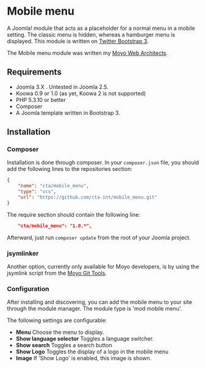 # Mobile menu

A Joomla! module that acts as a placeholder for a normal menu in a mobile setting. The classic menu is hidden, whereas a
hamburger menu is displayed. This module is written on [Twitter Bootstrap 3](http://getbootstrap.com).

The Mobile menu module was written my [Moyo Web Architects](http://moyoweb.nl).

## Requirements

* Joomla 3.X . Untested in Joomla 2.5.
* Koowa 0.9 or 1.0 (as yet, Koowa 2 is not supported)
* PHP 5.3.10 or better
* Composer
* A Joomla template written in Bootstrap 3.

## Installation

### Composer

Installation is done through composer. In your `composer.json` file, you should add the following lines to the repositories
section:

```json
{
    "name": "cta/mobile_menu",
    "type": "vcs",
    "url": "https://github.com/cta-int/mobile_menu.git"
}
```

The require section should contain the following line:

```json
    "cta/mobile_menu": "1.0.*",
```

Afterward, just run `composer update` from the root of your Joomla project.

### jsymlinker

Another option, currently only available for Moyo developers, is by using the jsymlink script from the [Moyo Git
Tools](https://github.com/derjoachim/moyo-git-tools).

### Configuration

After installing and discovering, you can add the mobile menu to your site through the module manager. The module type
is 'mod mobile menu'.

The following settings are configurable:

* **Menu** Choose the menu to display.
* **Show language selector** Toggles a language switcher.
* **Show search** Toggles a search button
* **Show Logo** Toggles the display of a logo in the mobile menu
* **Image** If 'Show Logo' is enabled, this image is shown.

